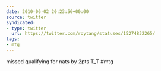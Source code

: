 ```yaml
---
date: 2010-06-02 20:23:56+00:00
source: twitter
syndicated:
- type: twitter
  url: https://twitter.com/roytang/statuses/15274832265/
tags:
- mtg
---
```


missed qualifying for nats by 2pts T_T #mtg